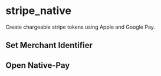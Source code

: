 # stripe_native

Create chargeable stripe tokens using Apple and Google Pay.

## Set Merchant Identifier

## Open Native-Pay
